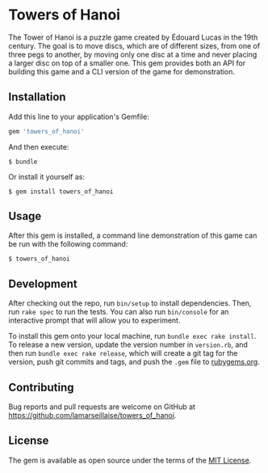 # Towers of Hanoi

The Tower of Hanoi is a puzzle game created by Édouard Lucas in the 19th century. The goal is to move discs, which are of different sizes, from one of three pegs to another, by moving only one disc at a time and never placing a larger disc on top of a smaller one. This gem provides both an API for building this game and a CLI version of the game for demonstration.


## Installation

Add this line to your application's Gemfile:

```ruby
gem 'towers_of_hanoi'
```

And then execute:

    $ bundle

Or install it yourself as:

    $ gem install towers_of_hanoi


## Usage

After this gem is installed, a command line demonstration of this game can be run with the following command:

```
$ towers_of_hanoi
```


## Development

After checking out the repo, run `bin/setup` to install dependencies. Then, run `rake spec` to run the tests. You can also run `bin/console` for an interactive prompt that will allow you to experiment.

To install this gem onto your local machine, run `bundle exec rake install`. To release a new version, update the version number in `version.rb`, and then run `bundle exec rake release`, which will create a git tag for the version, push git commits and tags, and push the `.gem` file to [rubygems.org](https://rubygems.org).


## Contributing

Bug reports and pull requests are welcome on GitHub at https://github.com/lamarseillaise/towers_of_hanoi.


## License

The gem is available as open source under the terms of the [MIT License](http://opensource.org/licenses/MIT).
